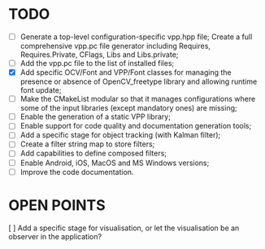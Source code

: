 # TODO

- [ ] Generate a top-level configuration-specific vpp.hpp file;
 Create a full comprehensive vpp.pc file generator including Requires,
  Requires.Private, CFlags, Libs and Libs.private;
- [ ] Add the vpp.pc file to the list of installed files;
- [X] Add specific OCV/Font and VPP/Font classes for managing the
  presence or absence of OpenCV\_freetype library and allowing
  runtime font update;
- [ ] Make the CMakeList modular so that it manages configurations
  where some of the input libraries (except mandatory ones) are
  missing;
- [ ] Enable the generation of a static VPP library;
- [ ] Enable support for code quality and documentation generation
  tools;
- [ ] Add a specific stage for object tracking (with Kalman filter);
- [ ] Create a filter string map to store filters;
- [ ] Add capabilities to define composed filters;
- [ ] Enable Android, iOS, MacOS and MS Windows versions;
- [ ] Improve the code documentation.

# OPEN POINTS

[ ] Add a specific stage for visualisation, or let the visualisation
  be an observer in the application?
